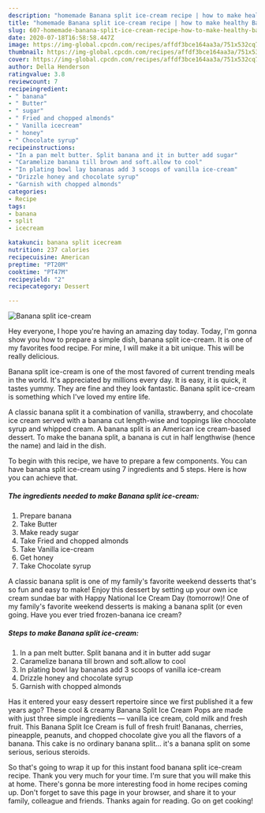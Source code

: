 ```yaml
---
description: "homemade Banana split ice-cream recipe | how to make healthy Banana split ice-cream"
title: "homemade Banana split ice-cream recipe | how to make healthy Banana split ice-cream"
slug: 607-homemade-banana-split-ice-cream-recipe-how-to-make-healthy-banana-split-ice-cream
date: 2020-07-18T16:58:58.447Z
image: https://img-global.cpcdn.com/recipes/affdf3bce164aa3a/751x532cq70/banana-split-ice-cream-recipe-main-photo.jpg
thumbnail: https://img-global.cpcdn.com/recipes/affdf3bce164aa3a/751x532cq70/banana-split-ice-cream-recipe-main-photo.jpg
cover: https://img-global.cpcdn.com/recipes/affdf3bce164aa3a/751x532cq70/banana-split-ice-cream-recipe-main-photo.jpg
author: Della Henderson
ratingvalue: 3.8
reviewcount: 7
recipeingredient:
- " banana"
- " Butter"
- " sugar"
- " Fried and chopped almonds"
- " Vanilla icecream"
- " honey"
- " Chocolate syrup"
recipeinstructions:
- "In a pan melt butter. Split banana and it in butter add sugar"
- "Caramelize banana till brown and soft.allow to cool"
- "In plating bowl lay bananas add 3 scoops of vanilla ice-cream"
- "Drizzle honey and chocolate syrup"
- "Garnish with chopped almonds"
categories:
- Recipe
tags:
- banana
- split
- icecream

katakunci: banana split icecream 
nutrition: 237 calories
recipecuisine: American
preptime: "PT20M"
cooktime: "PT47M"
recipeyield: "2"
recipecategory: Dessert

---
```



![Banana split ice-cream](https://img-global.cpcdn.com/recipes/affdf3bce164aa3a/751x532cq70/banana-split-ice-cream-recipe-main-photo.jpg)

Hey everyone, I hope you're having an amazing day today. Today, I'm gonna show you how to prepare a simple dish, banana split ice-cream. It is one of my favorites food recipe. For mine, I will make it a bit unique. This will be really delicious.

Banana split ice-cream is one of the most favored of current trending meals in the world. It's appreciated by millions every day. It is easy, it is quick, it tastes yummy. They are fine and they look fantastic. Banana split ice-cream is something which I've loved my entire life.

A classic banana split it a combination of vanilla, strawberry, and chocolate ice cream served with a banana cut length-wise and toppings like chocolate syrup and whipped cream. A banana split is an American ice cream-based dessert. To make the banana split, a banana is cut in half lengthwise (hence the name) and laid in the dish.


To begin with this recipe, we have to prepare a few components. You can have banana split ice-cream using 7 ingredients and 5 steps. Here is how you can achieve that.

<!--inarticleads1-->

##### The ingredients needed to make Banana split ice-cream:

1. Prepare  banana
1. Take  Butter
1. Make ready  sugar
1. Take  Fried and chopped almonds
1. Take  Vanilla ice-cream
1. Get  honey
1. Take  Chocolate syrup


A classic banana split is one of my family&#39;s favorite weekend desserts that&#39;s so fun and easy to make! Enjoy this dessert by setting up your own ice cream sundae bar with Happy National Ice Cream Day (tomorrow)! One of my family&#39;s favorite weekend desserts is making a banana split (or even going. Have you ever tried frozen-banana ice cream? 

<!--inarticleads2-->

##### Steps to make Banana split ice-cream:

1. In a pan melt butter. Split banana and it in butter add sugar
1. Caramelize banana till brown and soft.allow to cool
1. In plating bowl lay bananas add 3 scoops of vanilla ice-cream
1. Drizzle honey and chocolate syrup
1. Garnish with chopped almonds


Has it entered your easy dessert repertoire since we first published it a few years ago? These cool &amp; creamy Banana Split Ice Cream Pops are made with just three simple ingredients — vanilla ice cream, cold milk and fresh fruit. This Banana Split Ice Cream is full of fresh fruit! Bananas, cherries, pineapple, peanuts, and chopped chocolate give you all the flavors of a banana. This cake is no ordinary banana split… it&#39;s a banana split on some serious, serious steroids. 

So that's going to wrap it up for this instant food banana split ice-cream recipe. Thank you very much for your time. I'm sure that you will make this at home. There's gonna be more interesting food in home recipes coming up. Don't forget to save this page in your browser, and share it to your family, colleague and friends. Thanks again for reading. Go on get cooking!
